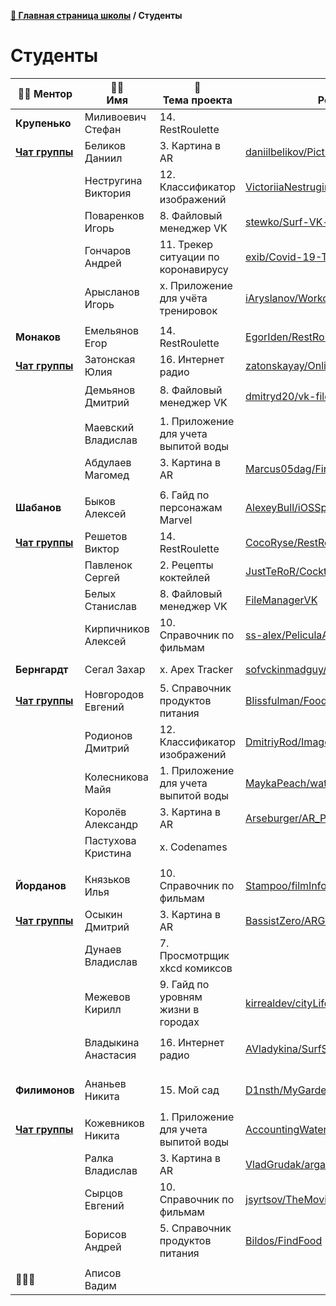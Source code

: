 **[🏫 Главная страница школы](README.md) / Студенты**

# Студенты

|**🧑‍🏫&nbsp;Ментор**|🧑‍🎓<br>Имя|📱<br>Тема проекта|📖<br>Репозиторий|🏅<br>Ачивки|
|---|---|---|---|---|
|**Крупенько**|Миливоевич Стефан|14. RestRoulette||🚀|
|**[Чат&nbsp;группы](https://teleg.run/joinchat/FtWLNBpXPgQwJ2n28gBxuA)**|Беликов Даниил|3. Картина в AR|[daniilbelikov/PictureInAR](https://github.com/daniilbelikov/PictureInAR)|🚀🕊️|
||Нестругина Виктория|12. Классификатор изображений|[VictoriiaNestrugina/SurfSpringSchoolProject](https://github.com/VictoriiaNestrugina/SurfSpringSchoolProject)|🚀🧰🕊️🌐💾|
||Поваренков Игорь|8. Файловый менеджер VK|[stewko/Surf-VK-fileManager](https://github.com/stewko/Surf-VK-fileManager)|🚀🧰🕊️|
||Гончаров Андрей|11. Трекер ситуации по коронавирусу|[exib/Covid-19-Tracker](https://github.com/exib/Covid-19-Tracker)|🚀|
||Арысланов Игорь|x. Приложение для учёта тренировок|[iAryslanov/WorkoutDiary](https://github.com/iAryslanov/WorkoutDiary)|🚀🧰🕊️🌐|
||||||
|**Монаков**|Емельянов Егор|14. RestRoulette|[EgorIden/RestRouletteAppGoogle](https://github.com/EgorIden/RestRouletteAppGoogle)|🧭🌐|
|**[Чат&nbsp;группы](https://teleg.run/joinchat/Dw_smBwvth_xRoABWo3TKQ)**|Затонская Юлия|16. Интернет радио|[zatonskayay/Online-Radio](https://github.com/zatonskayay/Online-Radio)||
||Демьянов Дмитрий|8. Файловый менеджер VK|[dmitryd20/vk-files](https://github.com/dmitryd20/vk-files)|🚀🧰🕊️🖼🌐💾|
||Маевский Владислав|1. Приложение для учета выпитой воды|||
||Абдулаев Магомед|3. Картина в AR|[Marcus05dag/FirstRepository](https://github.com/Marcus05dag/FirstRepository)|🧰|
||||||
|**Шабанов**|Быков Алексей|6. Гайд по персонажам Marvel|[AlexeyBull/iOSSpringSchoolSurf](https://github.com/AlexeyBull/iOSSpringSchoolSurf)|🧰🕊️🧭🖼🌐💾|
|**[Чат&nbsp;группы](https://teleg.run/joinchat/DIFS4xrLMrpFNOsnl-8Uew)**|Решетов Виктор|14. RestRoulette|[CocoRyse/RestRoulette](https://github.com/CocoRyse/RestRoulette)|🕊️|
||Павленок Сергей|2. Рецепты коктейлей|[JustTeRoR/Cocktails-Book](https://github.com/JustTeRoR/Cocktails-Book)|🚀🧰🕊️|
||Белых Станислав|8. Файловый менеджер VK|[FileManagerVK](https://github.com/StanislavBelykh/FileManagerVK)|🧰🖼👀|
||Кирпичников Алексей|10. Справочник по фильмам|[ss-alex/PeliculaApp](https://github.com/ss-alex/PeliculaApp)|🌐💾|
||||||
|**Бернгардт**|Сегал Захар|x. Apex Tracker|[sofvckinmadguy/ApexTracker](https://github.com/sofvckinmadguy/ApexTracker)|🖼🌐|
|**[Чат&nbsp;группы](https://teleg.run/joinchat/ExB7NEmj4lQRsPVbHiEBxw)**|Новгородов Евгений|5. Справочник продуктов питания|[Blissfulman/FoodReferenceBook](https://github.com/Blissfulman/FoodReferenceBook)|🚀🕊️🧭🖼🌐|
||Родионов Дмитрий|12. Классификатор изображений|[DmitriyRod/ImagesClassifier](https://github.com/DmitriyRod/ImagesClassifier)|🚀🕊️🖼🌐💾|
||Колесникова Майя|1. Приложение для учета выпитой воды|[MaykaPeach/watertracker](https://github.com/MaykaPeach/watertracker)|🧰🧭|
||Королёв Александр|3. Картина в AR|[Arseburger/AR_Painting](https://github.com/Arseburger/AR_Painting)|🧰🕊️🌐|
||Пастухова Кристина|x. Codenames||🚀🌐💾|
||||||
|**Йорданов**|Князьков Илья|10. Справочник по фильмам|[Stampoo/filmInfo](https://github.com/Stampoo/filmInfo)|🚀🧰🌐👀|
|**[Чат&nbsp;группы](https://teleg.run/joinchat/DPy3hBYV2WTHGgd3ig-_hg)**|Осыкин Дмитрий|3. Картина в AR|[BassistZero/ARGallery](https://github.com/BassistZero/ARGallery)|🚀|
||Дунаев Владислав|7. Просмотрщик xkcd комиксов|||
||Межевов Кирилл|9. Гайд по уровням жизни в городах|[kirrealdev/cityLifeGuide](https://github.com/kirrealdev/cityLifeGuide)|🚀|
||Владыкина Анастасия|16. Интернет радио|[AVladykina/SurfSchoolRadio](https://github.com/AVladykina/SurfSchoolRadio)|🚀🧰🕊️🧭🖼🌐💾|
||||||
|**Филимонов**|Ананьев Никита|15. Мой сад|[D1nsth/MyGarden](https://github.com/D1nsth/MyGarden)|🚀🧰🕊️🧭🖼👀|
|**[Чат&nbsp;группы](https://teleg.run/joinchat/EXbamxYk9un0x8O_NdhpvQ)**|Кожевников Никита|1. Приложение для учета выпитой воды|[AccountingWater](https://github.com/NikitaStudent/AccountingWater)|🚀|
||Ралка Владислав|3. Картина в AR|[VladGrudak/argallery](https://github.com/VladGrudak/argallery)|🚀🧰🖼🌐|
||Сырцов Евгений|10. Справочник по фильмам|[jsyrtsov/TheMovieDatabase](https://github.com/jsyrtsov/TheMovieDatabase)|🚀🧰🕊️🧭|
||Борисов Андрей|5. Справочник продуктов питания|[Bildos/FindFood](https://github.com/Bildos/FindFood)|🌐|
||||||
|🤷🏻‍♂️|Аписов Вадим||||


